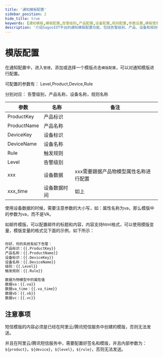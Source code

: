 ```yaml
---
title: '通知模板配置'
sidebar_position: 2
hide_title: true
keywords: [通知模板,模板配置,告警级别,产品配置,设备配置,规则配置,参数设置,模板管理,通知参数,数据配置]
description: '介绍SagooIOT平台的通知模板配置功能，包括告警级别、产品、设备和规则等参数的配置方法。'
---
```


# 模版配置

在通知配置中，进入`管理`，添加或选择一个模版点击`模版配置`，可以对通知模版进行配置。

可配置的参数有：	Level,Product,Device,Rule

分别对应：		告警级别，产品名称，设备名称，规则名称

| 参数          | 名称     | 备注                   |
|-------------|--------|----------------------|
| ProductKey  | 产品标识   |                      |
| ProductName | 产品名称   |                      |
| DeviceKey   | 设备标识   |                      |
| DeviceName  | 设备名称   |                      |
| Rule        | 触发规则   |                      |
| Level       | 告警级别   |                      |
| xxx         | 设备数据   | xxx需要跟据产品物模型属性名称进行配置 |
| xxx_time    | 设备数据时间 | 如上                   |

使用设备数据的时候，需要注意参数的大小写，如：属性名称为va，那么模版中的参数为va，而不是VA。


如邮件模版，可以配置邮件的标题和内容，内容支持html格式，可以使用模版变量，模版变量的格式见下面的示例，如下所示：

```html

你好，你的系统有如下告警：
产品标识：{{.ProductKey}}
产品名称：{{.ProductName}}
设备标识：{{.DeviceKey}}
设备名称：{{.DeviceName}}
级别：{{.Level}}
触发规则：{{.Rule}}

数据为物模型中的属性值
数据va：{{.va}}
数据va_time：{{.va_time}}
数据vb：{{.vb}}
数据vc：{{.vc}}

```

## 注意事项

短信模版的内容必须是已经在阿里云/腾讯短信服务中创建的模版，否则无法发送。

并且在阿里云/腾讯短信服务中，需要配置好签名和模版，并且内部参数为：`${product}`，`${device}`，`${level}`，`${rule}`，否则无法发送。
